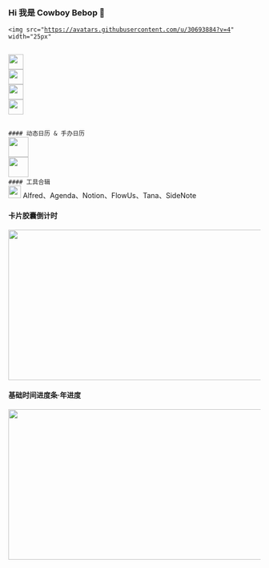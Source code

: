 ### Hi 我是 Cowboy Bebop 👋
 <code><img src="https://avatars.githubusercontent.com/u/30693884?v=4" width="25px"
 
<img src="https://swg.notion.pet/s/6d85a2b962cffa001079758f05a9d0cd" width="30px"/>
<img src="https://swg.notion.pet/s/eda7dd5063574cef002a9da130eb9b26" width="30px"/>
<img src="https://swg.notion.pet/s/371fb7ad63574d0b001c8f996a76b112" width="30px"/>
<img src="https://swg.notion.pet/s/80516fb663574df40029aeed2190c38a" width="30px"/>
<br />
#### 动态日历 & 手办日历
<img src="https://swg.notion.pet/s/6842667962f70a9d0de545882501a7da" width="40px"/>
<img src="https://swg.notion.pet/s/6d85a2b962cff9b110796b3c2db7a806" width="40px"/>
#### 工具合辑
<img src="https://swg.notion.pet/s/28ad1a7463575250002051f0769f5e0e" width="25px" ></code>  Alfred、Agenda、Notion、FlowUs、Tana、SideNote

#### 卡片胶囊倒计时
<img src="https://swg.notion.pet/s/bg-76fd7bc163574e290025da68708cd056" style="min-width:100px;width:750px;min-height:100px;height:300px">

#### 基础时间进度条·年进度
<img src="https://swg.notion.pet/s/bg-ac74c002635750890021d86953fabfd9" style="min-width:100px;width:750px;min-height:100px;height:300px">
